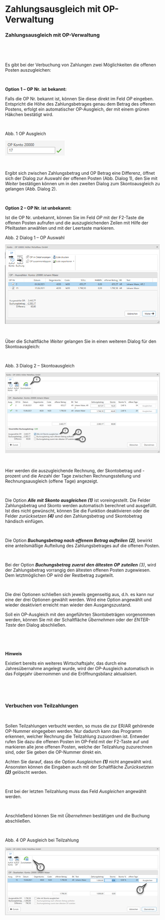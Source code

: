 # Zahlungsausgleich mit OP-Verwaltung

### Zahlungsausgleich mit OP-Verwaltung

&nbsp;

&nbsp;

Es gibt bei der Verbuchung von Zahlungen zwei Möglichkeiten die offenen Posten auszugleichen:

&nbsp;

**Option** **1** **–** **OP** **Nr.** **ist** **bekannt:**

Falls die OP Nr. bekannt ist, können Sie diese direkt im Feld *OP* eingeben. Entspricht die Höhe des Zahlungsbetrages genau dem Betrag des offenen Postens, erfolgt ein automatischer OP-Ausgleich, der mit einem grünen Häkchen bestätigt wird.

&nbsp;

Abb. 1 OP Ausgleich

![Image](<../assets/NeuesElement40.png>)

&nbsp;

Ergibt sich zwischen Zahlungsbetrag und OP Betrag eine Differenz, öffnet sich der Dialog zur Auswahl der offenen Posten (Abb. Dialog 1), den Sie mit *Weiter* bestätigen können um in den zweiten Dialog zum Skontoausgleich zu gelangen (Abb. Dialog 2).

&nbsp;

**Option 2 – OP Nr. ist unbekannt:**

Ist die OP Nr. unbekannt, können Sie im Feld *OP* mit der F2-Taste die offenen Posten aufrufen und die auszugleichenden Zeilen mit Hilfe der Pfeiltasten anwählen und mit der Leertaste markieren.

Abb. 2 Dialog 1 – OP Auswahl

![Image](<../assets/NeuesElement39.png>)

&nbsp;

Über die Schaltfläche *Weiter* gelangen Sie in einen weiteren Dialog für den Skontoausgleich:

&nbsp;

Abb. 3 Dialog 2 – Skontoausgleich

![Image](<../assets/NeuesElement38.png>)

&nbsp;

Hier werden die auszugleichende Rechnung, der Skontobetrag und -prozent und die Anzahl der Tage zwischen Rechnungsstellung und Rechnungsausgleich (offene Tage) angezeigt.&nbsp;

&nbsp;

Die Option ***Alle** **mit** **Skonto** **ausgleichen** **(1)*** ist voreingestellt. Die Felder Zahlungsbetrag und Skonto werden automatisch berechnet und ausgefüllt. Ist dies nicht gewünscht, können Sie die Funktion deaktivieren oder die Felder *zurücksetzen **(4)*** und den Zahlungsbetrag und Skontobetrag händisch einfügen.

&nbsp;

Die Option ***Buchungsbetrag nach offenem Betrag aufteilen** **(2)**,* bewirkt eine anteilsmäßige Aufteilung des Zahlungsbetrages auf die offenen Posten.

&nbsp;

Bei der Option ***Buchungsbetrag** **zuerst** **den** **ältesten** **OP** **zuteilen** **(3*)**, wird der Zahlungsbetrag vorrangig den ältesten offenen Posten zugewiesen. Dem letztmöglichen OP wird der Restbetrag zugeteilt.

&nbsp;

Die drei Optionen schließen sich jeweils gegenseitig aus, d.h. es kann nur eine der drei Optionen gewählt werden. Wird eine Option angewählt und wieder deaktiviert erreicht man wieder den Ausgangszustand.

Soll ein OP-Ausgleich mit den angeführten Skontobeträgen vorgenommen werden, können Sie mit der Schaltfläche *Übernehmen* oder der *ENTER-Taste* den Dialog abschließen.&nbsp;

&nbsp;

&nbsp;

**Hinweis**

Existiert bereits ein weiteres Wirtschaftsjahr, das durch eine Jahresübernahme angelegt wurde, wird der OP-Ausgleich automatisch in das Folgejahr übernommen und die Eröffnungsbilanz aktualisiert.

&nbsp;

&nbsp;

### Verbuchen von Teilzahlungen

&nbsp;

Sollen Teilzahlungen verbucht werden, so muss die zur ER/AR gehörende OP-Nummer eingegeben werden. Nur dadurch kann das Programm erkennen, welcher Rechnung die Teilzahlung zuzuordnen ist. Entweder rufen Sie dazu die offenen Posten im OP-Feld mit der F2-Taste auf und markieren alle jene offenen Posten, welche der Teilzahlung zuzurechnen sind, oder Sie geben die OP-Nummer direkt ein.&nbsp;

Achten Sie darauf, dass die Option *Ausgleichen **(1)*** nicht angewählt wird. Ansonsten können die Eingaben auch mit der Schaltfläche *Zurücksetzten* ***(2)*** gelöscht werden.

&nbsp;

Erst bei der letzten Teilzahlung muss das Feld *Ausgleichen* angewählt werden.

&nbsp;

Anschließend können Sie mit *Übernehmen* bestätigen und die Buchung abschließen.

&nbsp;

Abb. 4 OP Ausgleich bei Teilzahlung

![Image](<../assets/NeuesElement37.png>)

